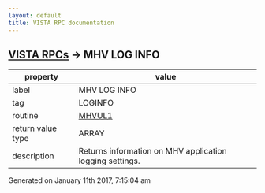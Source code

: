 ```yaml
---
layout: default
title: VISTA RPC documentation
---
```




## [VISTA RPCs](TableOfContent.md) &#8594; MHV LOG INFO 

 property | value 
--- | --- 
 label | MHV LOG INFO
 tag | LOGINFO
 routine | [MHVUL1](http://code.osehra.org/dox/Routine_MHVUL1_source.html)
 return value type | ARRAY
 description | Returns information on MHV application logging settings.




 Generated on January 11th 2017, 7:15:04 am